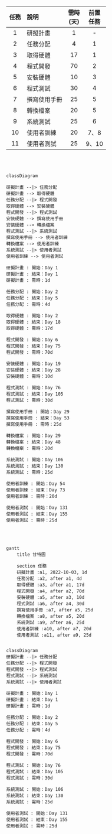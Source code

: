 |  任務  |  說明    | 需時<br>(天) | 前置<br>任務  |
| :--:   |:----    | :-----:  | :-----:  |
| 1      | 研擬計畫 |  1       | -        |
| 2      | 任務分配 |  4       | 1        |
| 3      | 取得硬體 | 17       | 1        |
| 4      | 程式開發 | 70       | 2        |
| 5      | 安裝硬體 | 10       | 3        |
| 6      | 程式測試 | 30       | 4        |
| 7      | 撰寫使用手冊| 25    | 5        |
| 8      | 轉換檔案 | 20       | 5        |
| 9      | 系統測試 | 25       | 6        |
| 10     | 使用者訓練 | 20     | 7、8     | 
| 11     | 使用者測試 | 25     | 9、10    |

<br>
<br>

```mermaid
classDiagram

研擬計畫 --|> 任務分配
研擬計畫 --> 取得硬體
任務分配 --|> 程式開發
取得硬體 --> 安裝硬體
程式開發 --|> 程式測試
安裝硬體 --> 撰寫使用手冊
安裝硬體 --> 轉換檔案
程式測試 --|> 系統測試
撰寫使用手冊 --> 使用者訓練
轉換檔案 --> 使用者訓練
系統測試 --|> 使用者測試
使用者訓練 --> 使用者測試

研擬計畫 : 開始：Day 1
研擬計畫 : 結束：Day 1
研擬計畫 : 需時：1d

任務分配 : 開始：Day 2
任務分配 : 結束：Day 5
任務分配 : 需時：4d

取得硬體 : 開始：Day 2
取得硬體 : 結束：Day 18
取得硬體 : 需時：17d

程式開發 : 開始：Day 6
程式開發 : 結束：Day 75
程式開發 : 需時：70d

安裝硬體 : 開始：Day 19
安裝硬體 : 結束：Day 28
安裝硬體 : 需時：10d

程式測試 : 開始：Day 76
程式測試 : 結束：Day 105
程式測試 : 需時：30d

撰寫使用手冊 : 開始：Day 29
撰寫使用手冊 : 結束：Day 53
撰寫使用手冊 : 需時：25d

轉換檔案 : 開始：Day 29
轉換檔案 : 結束：Day 48
轉換檔案 : 需時：20d

系統測試 : 開始：Day 106
系統測試 : 結束：Day 130
系統測試 : 需時：25d

使用者訓練 : 開始：Day 54
使用者訓練 : 結束：Day 73
使用者訓練 : 需時：20d

使用者測試 : 開始：Day 131
使用者測試 : 結束：Day 155
使用者測試 : 需時：25d

```
<br>
<br>

```mermaid
gantt
    title 甘特圖

    section 任務
    研擬計畫 :a1, 2022-10-03, 1d
    任務分配 :a2, after a1, 4d
    取得硬體 :a3, after a1, 17d
    程式開發 :a4, after a2, 70d
    安裝硬體 :a5, after a3, 10d
    程式測試 :a6, after a4, 30d
    撰寫使用手冊 :a7, after a5, 25d
    轉換檔案 :a8, after a5, 20d 
    系統測試 :a9, after a6, 25d   
    使用者訓練 :a10, after a7, 20d
    使用者測試 :a11, after a9, 25d
    
```

```mermaid
classDiagram
研擬計畫 --|> 任務分配
任務分配 --|> 程式開發
程式開發 --|> 程式測試
程式測試 --|> 系統測試
系統測試 --|> 使用者測試

研擬計畫 : 開始：Day 1
研擬計畫 : 結束：Day 1
研擬計畫 : 需時：1d

任務分配 : 開始：Day 2
任務分配 : 結束：Day 5
任務分配 : 需時：4d

程式開發 : 開始：Day 6
程式開發 : 結束：Day 75
程式開發 : 需時：70d

程式測試 : 開始：Day 76
程式測試 : 結束：Day 105
程式測試 : 需時：30d

系統測試 : 開始：Day 106
系統測試 : 結束：Day 130
系統測試 : 需時：25d

使用者測試 : 開始：Day 131
使用者測試 : 結束：Day 155
使用者測試 : 需時：25d
```
